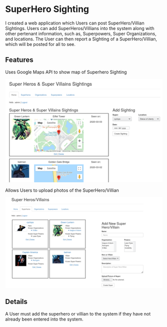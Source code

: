 # SuperHero Sighting
I created a web application which Users can post SuperHero/Villian Sightings. Users can add SuperHeros/Villians into the system along with other pertenant information, 
such as, Superpowers, Super Organizations, and locations. The User can then report a Sighting of a SuperHero/Villian, which will be posted for all to see.

## Features
Uses Google Maps API to show map of Superhero Sighting

![SuperHeroSighting home page](https://raw.githubusercontent.com/tmmmemcee/fantastic-adventure/master/Sighting/SuperHeroSighting.png)

Allows Users to upload photos of the SuperHero/Villian

![SuperHeroSighting home page](https://raw.githubusercontent.com/tmmmemcee/fantastic-adventure/master/Sighting/SuperHero.png)


## Details
A User must add the superhero or villian to the system if they have not already been entered into the system.
